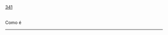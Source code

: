 [341](https://github.com/guilhermeprokisch/guilherme/issues/341) 
###### 

Como é



-------------------------------------------------------------------------------

